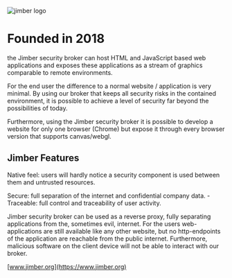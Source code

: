 ![jimber logo](.../img/jimber.svg)

# Founded in 2018


the Jimber security broker can host HTML and JavaScript based web applications and exposes these applications as a stream of graphics comparable to remote environments.

For the end user the difference to a normal website / application is very minimal. By using our broker that keeps all security risks in the contained environment, it is possible to achieve a level of security far beyond the possibilities of today.

Furthermore, using the Jimber security broker it is possible to develop a website for only one browser (Chrome) but expose it through every browser version that supports canvas/webgl.

## Jimber Features

Native feel: users will hardly notice a security component is used between them and untrusted resources.

Secure: full separation of the internet and confidential company data. -Traceable: full control and traceability of user activity.

Jimber security broker can be used as a reverse proxy, fully separating applications from the, sometimes evil, internet. For the users web-applications are still available like any other website, but no http-endpoints of the application are reachable from the public internet. Furthermore, malicious software on the client device will not be able to interact with our broker.

[www.jimber.org](https://www.jimber.org)